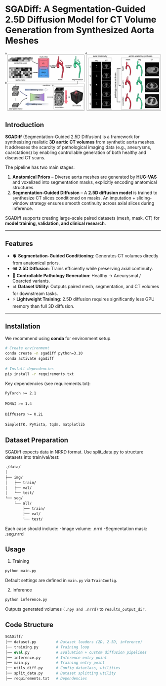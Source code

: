 # SGADiff: A Segmentation-Guided 2.5D Diffusion Model for CT Volume Generation from Synthesized Aorta Meshes

<div align='center'>
<img src='pipeline.png'>
</div>

## Introduction
**SGADiff** (Segmentation-Guided 2.5D Diffusion) is a framework for synthesizing realistic **3D aortic CT volumes** from synthetic aorta meshes.  
It addresses the scarcity of pathological imaging data (e.g., aneurysms, coarctations) by enabling controllable generation of both healthy and diseased CT scans.  

The pipeline has two main stages:
1. **Anatomical Priors** – Diverse aorta meshes are generated by **HUG-VAS** and voxelized into segmentation masks, explicitly encoding anatomical structures.  
2. **Segmentation-Guided Diffusion** – A **2.5D diffusion model** is trained to synthesize CT slices conditioned on masks. An imputation + sliding-window strategy ensures smooth continuity across axial slices during inference.  

SGADiff supports creating large-scale paired datasets (mesh, mask, CT) for **model training, validation, and clinical research**.

---

## Features
- 🫀 **Segmentation-Guided Conditioning**: Generates CT volumes directly from anatomical priors.  
- 🖼 **2.5D Diffusion**: Trains efficiently while preserving axial continuity.  
- 🔀 **Controllable Pathology Generation**: Healthy → Aneurysmal / Coarcted variants.  
- 📊 **Dataset Utility**: Outputs paired mesh, segmentation, and CT volumes for downstream tasks.  
- ⚡ **Lightweight Training**: 2.5D diffusion requires significantly less GPU memory than full 3D diffusion.  

---

## Installation
We recommend using **conda** for environment setup.

```bash
# Create environment
conda create -n sgadiff python=3.10
conda activate sgadiff

# Install dependencies
pip install -r requirements.txt
```

Key dependencies (see requirements.txt):
```bash
PyTorch >= 2.1

MONAI >= 1.4

Diffusers >= 0.21

SimpleITK, PyVista, tqdm, matplotlib
```

## Dataset Preparation

SGADiff expects data in NRRD format.
Use split_data.py to structure datasets into train/val/test:

```bash
./data/
│
├── img/
│   ├── train/
│   ├── val/
│   └── test/
└── seg/
    └── all/
        ├── train/
        ├── val/
        └── test/
```

Each case should include:
-Image volume: <case>.nrrd
-Segmentation mask: <case>.seg.nrrd

## Usage
1. Training
```bash
python main.py
```
Default settings are defined in `main.py` via `TrainConfig`.

2. Inference
```bash
python inference.py
```

Outputs generated volumes `(.npy and .nrrd)` to `results_output_dir`.

## Code Structure
```php
SGADiff/
│── dataset.py         # Dataset loaders (2D, 2.5D, inference)
│── training.py        # Training loop
│── eval.py            # Evaluation + custom diffusion pipelines
│── inference.py       # Inference entry point
│── main.py            # Training entry point
│── utils_diff.py      # Config dataclass, utilities
│── split_data.py      # Dataset splitting utility
│── requirements.txt   # Dependencies
```








